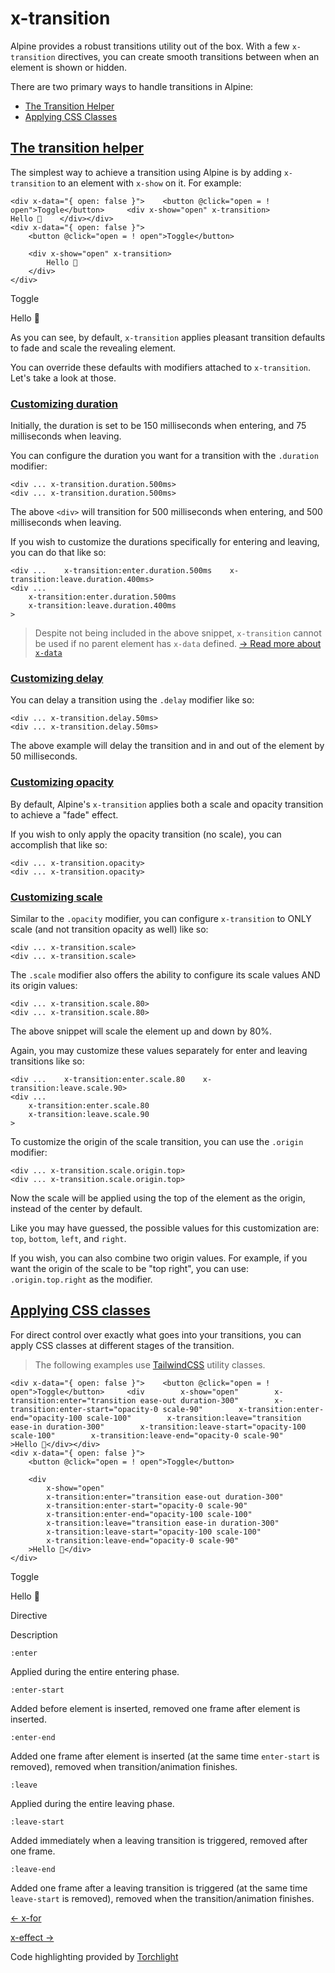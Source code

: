 x-transition
============

Alpine provides a robust transitions utility out of the box. With a few `x-transition` directives, you can create smooth transitions between when an element is shown or hidden.

There are two primary ways to handle transitions in Alpine:

*   [The Transition Helper](#the-transition-helper)
*   [Applying CSS Classes](#applying-css-classes)

[The transition helper](#the-transition-helper)
-----------------------------------------------

The simplest way to achieve a transition using Alpine is by adding `x-transition` to an element with `x-show` on it. For example:

    <div x-data="{ open: false }">    <button @click="open = ! open">Toggle</button>     <div x-show="open" x-transition>        Hello 👋    </div></div>
    <div x-data="{ open: false }">
        <button @click="open = ! open">Toggle</button>
    
        <div x-show="open" x-transition>
            Hello 👋
        </div>
    </div>

Toggle

Hello 👋

As you can see, by default, `x-transition` applies pleasant transition defaults to fade and scale the revealing element.

You can override these defaults with modifiers attached to `x-transition`. Let's take a look at those.

### [Customizing duration](#customizing-duration)

Initially, the duration is set to be 150 milliseconds when entering, and 75 milliseconds when leaving.

You can configure the duration you want for a transition with the `.duration` modifier:

    <div ... x-transition.duration.500ms>
    <div ... x-transition.duration.500ms>

The above `<div>` will transition for 500 milliseconds when entering, and 500 milliseconds when leaving.

If you wish to customize the durations specifically for entering and leaving, you can do that like so:

    <div ...    x-transition:enter.duration.500ms    x-transition:leave.duration.400ms>
    <div ...
        x-transition:enter.duration.500ms
        x-transition:leave.duration.400ms
    >

> Despite not being included in the above snippet, `x-transition` cannot be used if no parent element has `x-data` defined. [→ Read more about `x-data`](/directives/data)

### [Customizing delay](#customizing-delay)

You can delay a transition using the `.delay` modifier like so:

    <div ... x-transition.delay.50ms>
    <div ... x-transition.delay.50ms>

The above example will delay the transition and in and out of the element by 50 milliseconds.

### [Customizing opacity](#customizing-opacity)

By default, Alpine's `x-transition` applies both a scale and opacity transition to achieve a "fade" effect.

If you wish to only apply the opacity transition (no scale), you can accomplish that like so:

    <div ... x-transition.opacity>
    <div ... x-transition.opacity>

### [Customizing scale](#customizing-scale)

Similar to the `.opacity` modifier, you can configure `x-transition` to ONLY scale (and not transition opacity as well) like so:

    <div ... x-transition.scale>
    <div ... x-transition.scale>

The `.scale` modifier also offers the ability to configure its scale values AND its origin values:

    <div ... x-transition.scale.80>
    <div ... x-transition.scale.80>

The above snippet will scale the element up and down by 80%.

Again, you may customize these values separately for enter and leaving transitions like so:

    <div ...    x-transition:enter.scale.80    x-transition:leave.scale.90>
    <div ...
        x-transition:enter.scale.80
        x-transition:leave.scale.90
    >

To customize the origin of the scale transition, you can use the `.origin` modifier:

    <div ... x-transition.scale.origin.top>
    <div ... x-transition.scale.origin.top>

Now the scale will be applied using the top of the element as the origin, instead of the center by default.

Like you may have guessed, the possible values for this customization are: `top`, `bottom`, `left`, and `right`.

If you wish, you can also combine two origin values. For example, if you want the origin of the scale to be "top right", you can use: `.origin.top.right` as the modifier.

[Applying CSS classes](#applying-css-classes)
---------------------------------------------

For direct control over exactly what goes into your transitions, you can apply CSS classes at different stages of the transition.

> The following examples use [TailwindCSS](https://tailwindcss.com/docs/transition-property) utility classes.

    <div x-data="{ open: false }">    <button @click="open = ! open">Toggle</button>     <div        x-show="open"        x-transition:enter="transition ease-out duration-300"        x-transition:enter-start="opacity-0 scale-90"        x-transition:enter-end="opacity-100 scale-100"        x-transition:leave="transition ease-in duration-300"        x-transition:leave-start="opacity-100 scale-100"        x-transition:leave-end="opacity-0 scale-90"    >Hello 👋</div></div>
    <div x-data="{ open: false }">
        <button @click="open = ! open">Toggle</button>
    
        <div
            x-show="open"
            x-transition:enter="transition ease-out duration-300"
            x-transition:enter-start="opacity-0 scale-90"
            x-transition:enter-end="opacity-100 scale-100"
            x-transition:leave="transition ease-in duration-300"
            x-transition:leave-start="opacity-100 scale-100"
            x-transition:leave-end="opacity-0 scale-90"
        >Hello 👋</div>
    </div>

Toggle

Hello 👋

Directive

Description

`:enter`

Applied during the entire entering phase.

`:enter-start`

Added before element is inserted, removed one frame after element is inserted.

`:enter-end`

Added one frame after element is inserted (at the same time `enter-start` is removed), removed when transition/animation finishes.

`:leave`

Applied during the entire leaving phase.

`:leave-start`

Added immediately when a leaving transition is triggered, removed after one frame.

`:leave-end`

Added one frame after a leaving transition is triggered (at the same time `leave-start` is removed), removed when the transition/animation finishes.

[← x-for](/directives/for)

[x-effect →](/directives/effect)

Code highlighting provided by [Torchlight](https://torchlight.dev)